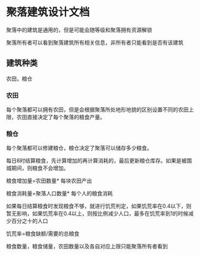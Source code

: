 ﻿# 聚落建筑设计文档

聚落中的建筑是通用的，但是可能会随等级和聚落拥有资源解锁

聚落所有者可以看到聚落建筑所有相关信息，非所有者只能看到是否有该建筑

## 建筑种类

农田，粮仓

### 农田

每个聚落都可以拥有农田，但是会根据聚落所处地形地貌的区别设置不同的农田上限，农田直接决定了每个聚落的粮食产量。

### 粮仓

每个聚落都可以修建粮仓，粮仓决定了聚落可以储存多少粮食。

每日8时结算粮食，先计算增加的再计算消耗的，最后更新粮仓库存。如果是被围城期间，则粮食不会增加。

粮食增加量=农田数量* 每块农田产出

粮食消耗量=聚落人口数量* 每个人的粮食消耗

如果每日结算粮食时发现粮食不够，就进行饥荒判定，如果饥荒率在0.4以下，则暂无影响，如果饥荒率在0.4以上，则按比例减少人口，最多在饥荒率到1的时候减少百分之十的人口

饥荒率=粮食缺额/需要的总粮食

粮食数量，粮食储量，农田数量以及各自对应上限只能聚落所有者看到
